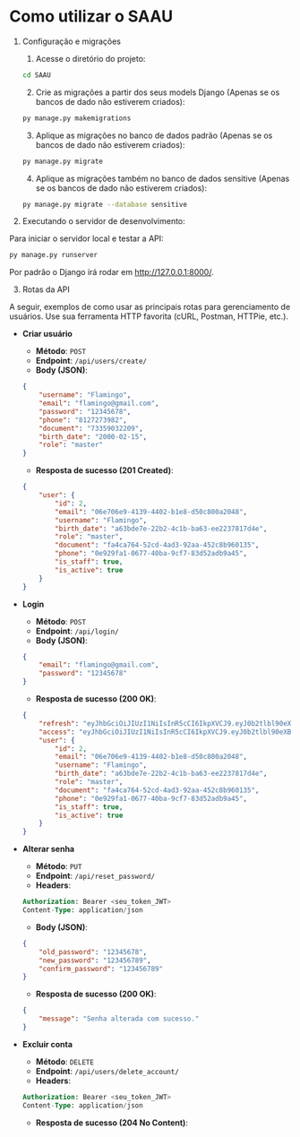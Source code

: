 # Como utilizar o SAAU

1. Configuração e migrações

    1. Acesse o diretório do projeto:
    ```bash
    cd SAAU
    ```

    2. Crie as migrações a partir dos seus models Django (Apenas se os bancos de dado não estiverem criados):
    ```bash
    py manage.py makemigrations
    ```

    3. Aplique as migrações no banco de dados padrão (Apenas se os bancos de dado não estiverem criados):
    ```bash 
    py manage.py migrate
    ```

    4. Aplique as migrações também no banco de dados sensitive (Apenas se os bancos de dado não estiverem criados):
    ```bash 
    py manage.py migrate --database sensitive
    ```

2. Executando o servidor de desenvolvimento:

Para iniciar o servidor local e testar a API:
```bash
py manage.py runserver
```
Por padrão o Django irá rodar em http://127.0.0.1:8000/.

3. Rotas da API

A seguir, exemplos de como usar as principais rotas para gerenciamento de usuários. Use sua ferramenta HTTP favorita (cURL, Postman, HTTPie, etc.).

- **Criar usuário**

    - **Método**: `POST`
    - **Endpoint**: `/api/users/create/`
    - **Body (JSON)**:
    ```json
    {
        "username": "Flamingo",
        "email": "flamingo@gmail.com",
        "password": "12345678",
        "phone": "8127273982",
        "document": "73359032209",
        "birth_date": "2000-02-15",
        "role": "master"
    }
    ```
    
    - **Resposta de sucesso (201 Created)**:
    ```json
    {
        "user": {
            "id": 2,
            "email": "06e706e9-4139-4402-b1e8-d50c800a2048",
            "username": "Flamingo",
            "birth_date": "a63bde7e-22b2-4c1b-ba63-ee2237817d4e",
            "role": "master",
            "document": "fa4ca764-52cd-4ad3-92aa-452c8b960135",
            "phone": "0e929fa1-0677-40ba-9cf7-83d52adb9a45",
            "is_staff": true,
            "is_active": true
        }
    }
    ```

- **Login**

    - **Método**: `POST`
    - **Endpoint**: `/api/login/`
    - **Body (JSON)**:
    ```json
    {
        "email": "flamingo@gmail.com",
        "password": "12345678"
    }
    ```
    
    - **Resposta de sucesso (200 OK)**:
    ```json
    {
        "refresh": "eyJhbGciOiJIUzI1NiIsInR5cCI6IkpXVCJ9.eyJ0b2tlbl90eXBlIjoicmVmcmVzaCIsImV4cCI6MTc0NjkyNTgyMCwiaWF0IjoxNzQ2ODM5NDIwLCJqdGkiOiI3MDYxM2Y3N2NhMGQ0MjllYjZiZDM0ZDU4Yjg5ZDNiNyIsInVzZXJfaWQiOjJ9.JZenqpUi6GLQNq2XyzmYzSpCKzT5BigW-X5LdCUBINE",
        "access": "eyJhbGciOiJIUzI1NiIsInR5cCI6IkpXVCJ9.eyJ0b2tlbl90eXBlIjoiYWNjZXNzIiwiZXhwIjoxNzQ2ODM5NzIwLCJpYXQiOjE3NDY4Mzk0MjAsImp0aSI6IjQ4N2EzMmYxOGMxNDRhYjdiN2E3NjY4M2JmMzAyY2E4IiwidXNlcl9pZCI6Mn0.q2NlQpcNMZb3zSBpVYWyDdcIw6ILq3ki9KLzl5RZxj4",
        "user": {
            "id": 2,
            "email": "06e706e9-4139-4402-b1e8-d50c800a2048",
            "username": "Flamingo",
            "birth_date": "a63bde7e-22b2-4c1b-ba63-ee2237817d4e",
            "role": "master",
            "document": "fa4ca764-52cd-4ad3-92aa-452c8b960135",
            "phone": "0e929fa1-0677-40ba-9cf7-83d52adb9a45",
            "is_staff": true,
            "is_active": true
        }
    }
    ```

- **Alterar senha**

    - **Método**: `PUT`
    - **Endpoint**: `/api/reset_password/`
    - **Headers**:
    ```sql
    Authorization: Bearer <seu_token_JWT>
    Content-Type: application/json
    ```
    - **Body (JSON)**:
    ```json
    {
        "old_password": "12345678",
        "new_password": "123456789",
        "confirm_password": "123456789"
    }
    ```
    
    - **Resposta de sucesso (200 OK)**:
    ```json
    {
        "message": "Senha alterada com sucesso."
    }
    ```

- **Excluir conta**

    - **Método**: `DELETE`
    - **Endpoint**: `/api/users/delete_account/`
    - **Headers**:
    ```sql
    Authorization: Bearer <seu_token_JWT>
    Content-Type: application/json
    ```
    - **Resposta de sucesso (204 No Content)**:
    ```json
    
    ```
